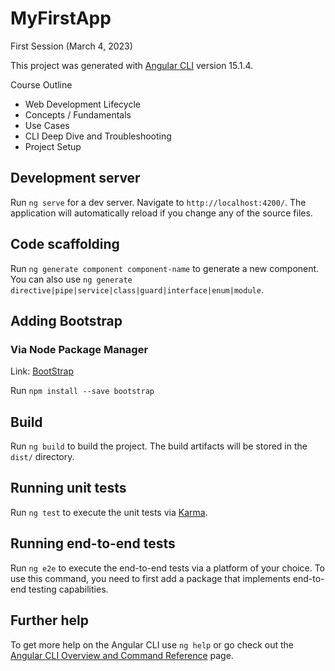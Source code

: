 # MyFirstApp

First Session (March 4, 2023)

This project was generated with [Angular CLI](https://github.com/angular/angular-cli) version 15.1.4.

Course Outline
- Web Development Lifecycle
- Concepts / Fundamentals
- Use Cases
- CLI Deep Dive and Troubleshooting
- Project Setup


## Development server

Run `ng serve` for a dev server. Navigate to `http://localhost:4200/`. The application will automatically reload if you change any of the source files.

## Code scaffolding

Run `ng generate component component-name` to generate a new component. You can also use `ng generate directive|pipe|service|class|guard|interface|enum|module`.

## Adding Bootstrap

### Via Node Package Manager

Link: [BootStrap](https://www.npmjs.com/package/bootstrap)

Run `npm install --save bootstrap`

## Build

Run `ng build` to build the project. The build artifacts will be stored in the `dist/` directory.

## Running unit tests

Run `ng test` to execute the unit tests via [Karma](https://karma-runner.github.io).

## Running end-to-end tests

Run `ng e2e` to execute the end-to-end tests via a platform of your choice. To use this command, you need to first add a package that implements end-to-end testing capabilities.

## Further help

To get more help on the Angular CLI use `ng help` or go check out the [Angular CLI Overview and Command Reference](https://angular.io/cli) page.
